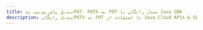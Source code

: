 ---title: تبدیل پاورپوینت بهPOT، POTX به POT مبدل رایگان یا Java SDKdescription: تبدیل رایگانPOTX به POT با استفاده از Java Cloud APIs & SDK. همچنین اسناد Microsoft PowerPoint را در Cloud ایجاد، ویرایش و رندر کنید.---